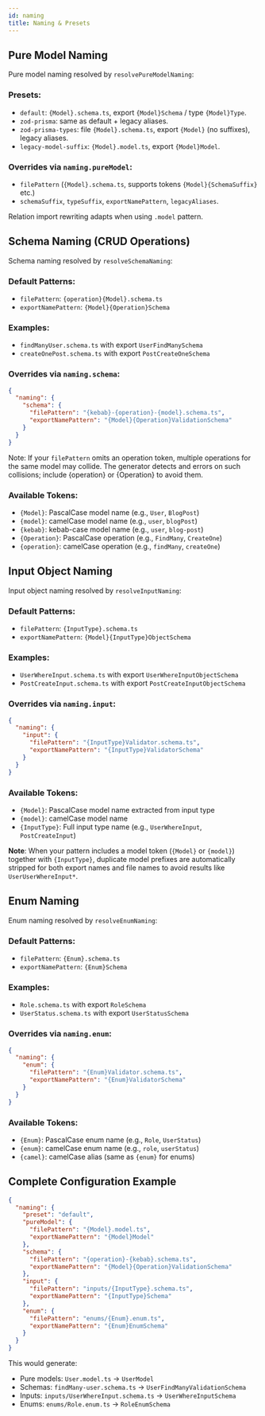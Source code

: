 ```yaml
---
id: naming
title: Naming & Presets
---
```


## Pure Model Naming

Pure model naming resolved by `resolvePureModelNaming`:

### Presets:

- `default`: `{Model}.schema.ts`, export `{Model}Schema` / type `{Model}Type`.
- `zod-prisma`: same as default + legacy aliases.
- `zod-prisma-types`: file `{Model}.schema.ts`, export `{Model}` (no suffixes), legacy aliases.
- `legacy-model-suffix`: `{Model}.model.ts`, export `{Model}Model`.

### Overrides via `naming.pureModel`:

- `filePattern` (`{Model}.schema.ts`, supports tokens `{Model}{SchemaSuffix}` etc.)
- `schemaSuffix`, `typeSuffix`, `exportNamePattern`, `legacyAliases`.

Relation import rewriting adapts when using `.model` pattern.

## Schema Naming (CRUD Operations)

Schema naming resolved by `resolveSchemaNaming`:

### Default Patterns:
- `filePattern`: `{operation}{Model}.schema.ts`
- `exportNamePattern`: `{Model}{Operation}Schema`

### Examples:
- `findManyUser.schema.ts` with export `UserFindManySchema`
- `createOnePost.schema.ts` with export `PostCreateOneSchema`

### Overrides via `naming.schema`:
```json
{
  "naming": {
    "schema": {
      "filePattern": "{kebab}-{operation}-{model}.schema.ts",
      "exportNamePattern": "{Model}{Operation}ValidationSchema"
    }
  }
}
```
Note: If your `filePattern` omits an operation token, multiple operations for the same model may collide. The generator detects and errors on such collisions; include {operation} or {Operation} to avoid them.

### Available Tokens:
- `{Model}`: PascalCase model name (e.g., `User`, `BlogPost`)
- `{model}`: camelCase model name (e.g., `user`, `blogPost`)
- `{kebab}`: kebab-case model name (e.g., `user`, `blog-post`)
- `{Operation}`: PascalCase operation (e.g., `FindMany`, `CreateOne`)
- `{operation}`: camelCase operation (e.g., `findMany`, `createOne`)

## Input Object Naming

Input object naming resolved by `resolveInputNaming`:

### Default Patterns:
- `filePattern`: `{InputType}.schema.ts`
- `exportNamePattern`: `{Model}{InputType}ObjectSchema`

### Examples:
- `UserWhereInput.schema.ts` with export `UserWhereInputObjectSchema`
- `PostCreateInput.schema.ts` with export `PostCreateInputObjectSchema`

### Overrides via `naming.input`:
```json
{
  "naming": {
    "input": {
      "filePattern": "{InputType}Validator.schema.ts",
      "exportNamePattern": "{InputType}ValidatorSchema"
    }
  }
}
```

### Available Tokens:
- `{Model}`: PascalCase model name extracted from input type
- `{model}`: camelCase model name
- `{InputType}`: Full input type name (e.g., `UserWhereInput`, `PostCreateInput`)

**Note**: When your pattern includes a model token (`{Model}` or `{model}`) together with `{InputType}`, duplicate model prefixes are automatically stripped for both export names and file names to avoid results like `UserUserWhereInput*`.

## Enum Naming

Enum naming resolved by `resolveEnumNaming`:

### Default Patterns:
- `filePattern`: `{Enum}.schema.ts`
- `exportNamePattern`: `{Enum}Schema`

### Examples:
- `Role.schema.ts` with export `RoleSchema`
- `UserStatus.schema.ts` with export `UserStatusSchema`

### Overrides via `naming.enum`:
```json
{
  "naming": {
    "enum": {
      "filePattern": "{Enum}Validator.schema.ts",
      "exportNamePattern": "{Enum}ValidatorSchema"
    }
  }
}
```

### Available Tokens:
- `{Enum}`: PascalCase enum name (e.g., `Role`, `UserStatus`)
- `{enum}`: camelCase enum name (e.g., `role`, `userStatus`)
- `{camel}`: camelCase alias (same as `{enum}` for enums)

## Complete Configuration Example

```json
{
  "naming": {
    "preset": "default",
    "pureModel": {
      "filePattern": "{Model}.model.ts",
      "exportNamePattern": "{Model}Model"
    },
    "schema": {
      "filePattern": "{operation}-{kebab}.schema.ts",
      "exportNamePattern": "{Model}{Operation}ValidationSchema"
    },
    "input": {
      "filePattern": "inputs/{InputType}.schema.ts",
      "exportNamePattern": "{InputType}Schema"
    },
    "enum": {
      "filePattern": "enums/{Enum}.enum.ts",
      "exportNamePattern": "{Enum}EnumSchema"
    }
  }
}
```

This would generate:
- Pure models: `User.model.ts` → `UserModel`
- Schemas: `findMany-user.schema.ts` → `UserFindManyValidationSchema`
- Inputs: `inputs/UserWhereInput.schema.ts` → `UserWhereInputSchema`
- Enums: `enums/Role.enum.ts` → `RoleEnumSchema`
